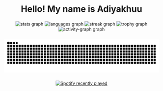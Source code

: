 <h1 align="center">Hello! My name is Adiyakhuu</h1>

###

<div align="center">
  <img src="https://github-readme-stats.vercel.app/api?username=adiyakhuu1&hide_title=true&hide_rank=false&show_icons=true&include_all_commits=true&count_private=true&disable_animations=false&theme=tokyonight&locale=en&hide_border=true&order=1" height="150" alt="stats graph"  />
  <img src="https://github-readme-stats.vercel.app/api/top-langs?username=adiyakhuu1&locale=en&hide_title=false&layout=compact&card_width=320&langs_count=5&theme=tokyonight&hide_border=true&order=2" height="150" alt="languages graph"  />
  <img src="https://streak-stats.demolab.com?user=adiyakhuu1&locale=en&mode=daily&theme=tokyonight&hide_border=true&border_radius=5&order=3" height="150" alt="streak graph"  />
  <img src="https://github-profile-trophy.vercel.app?username=adiyakhuu1&theme=tokyonight&column=-1&row=1&margin-w=8&margin-h=8&no-bg=true&no-frame=true&order=4" height="150" alt="trophy graph"  />
  <img src="https://github-readme-activity-graph.vercel.app/graph?username=adiyakhuu1&radius=16&theme=tokyo-night&area=true&order=5&hide_border=true" height="300" alt="activity-graph graph"  />
</div>

###

<img src="https://raw.githubusercontent.com/adiyakhuu1/adiyakhuu1/output/snake.svg" alt="Snake animation" />

###

<div align="center">
  <a href="https://open.spotify.com/user/31cfrjyyiqmqigiyqkkpwqtbpcz4">
    <img src="https://spotify-recently-played-readme.vercel.app/api?user=31cfrjyyiqmqigiyqkkpwqtbpcz4&count=5&unique=false" alt="Spotify recently played"  />
  </a>
</div>

###
